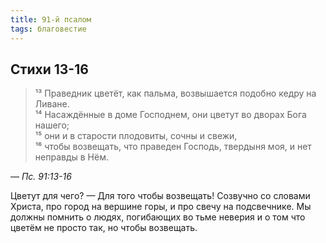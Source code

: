 ```yaml
---
title: 91-й псалом
tags: благовестие
---
```


## Стихи 13-16

> ¹³ Праведник цветёт, как пальма, возвышается подобно кедру на Ливане.  
> ¹⁴ Насаждённые в доме Господнем, они цветут во дворах Бога нашего;  
> ¹⁵ они и в старости плодовиты, сочны и свежи,  
> ¹⁶ чтобы возвещать, что праведен Господь, твердыня моя, и нет неправды в Нём.

— <cite>Пс.&nbsp;91:13-16</cite>

Цветут для чего? — Для того чтобы возвещать! Созвучно со словами Христа, про город на вершине горы, и про свечу на подсвечнике. Мы должны помнить о людях,
погибающих во тьме неверия и о том что цветём не просто так, но чтобы возвещать.
